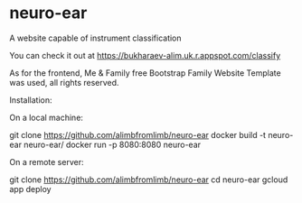# neuro-ear
A website capable of instrument classification

You can check it out at https://bukharaev-alim.uk.r.appspot.com/classify

As for the frontend, Me & Family free Bootstrap Family Website Template was used, all rights reserved.


Installation:

On a local machine:

git clone https://github.com/alimbfromlimb/neuro-ear
docker build -t neuro-ear neuro-ear/
docker run -p 8080:8080 neuro-ear

On a remote server:

git clone https://github.com/alimbfromlimb/neuro-ear
cd neuro-ear
gcloud app deploy
